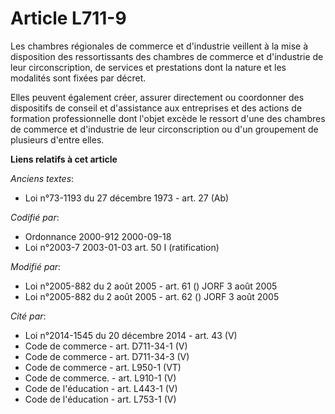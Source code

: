 # Article L711-9

Les chambres régionales de commerce et d'industrie veillent à la mise à disposition des ressortissants des chambres de
commerce et d'industrie de leur circonscription, de services et prestations dont la nature et les modalités sont fixées par
décret.

Elles peuvent également créer, assurer directement ou coordonner des dispositifs de conseil et d'assistance aux entreprises
et des actions de formation professionnelle dont l'objet excède le ressort d'une des chambres de commerce et d'industrie de
leur circonscription ou d'un groupement de plusieurs d'entre elles.

**Liens relatifs à cet article**

_Anciens textes_:

  - Loi n°73-1193 du 27 décembre 1973 - art. 27 (Ab)

_Codifié par_:

  - Ordonnance 2000-912 2000-09-18
  - Loi n°2003-7 2003-01-03 art. 50 I (ratification)

_Modifié par_:

  - Loi n°2005-882 du 2 août 2005 - art. 61 () JORF 3 août 2005
  - Loi n°2005-882 du 2 août 2005 - art. 62 () JORF 3 août 2005

_Cité par_:

  - Loi n°2014-1545 du 20 décembre 2014 - art. 43 (V)
  - Code de commerce - art. D711-34-1 (V)
  - Code de commerce - art. D711-34-3 (V)
  - Code de commerce - art. L950-1 (VT)
  - Code de commerce. - art. L910-1 (V)
  - Code de l'éducation - art. L443-1 (V)
  - Code de l'éducation - art. L753-1 (V)
